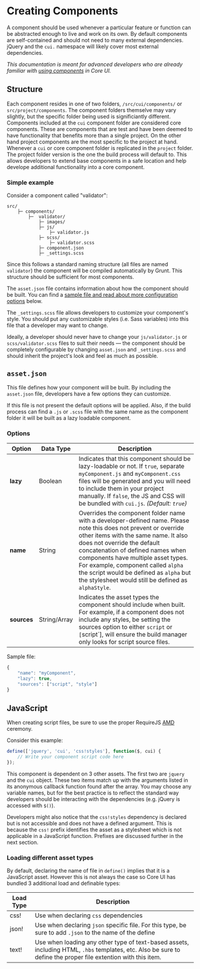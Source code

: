 # Creating Components

A component should be used whenever a particular feature or function can be abstracted enough to live and work on its own. By default components are self-contained and should not need to many external dependencies. jQuery and the `cui.` namespace will likely cover most external dependencies.

*This documentation is meant for advanced developers who are already familiar with [using components](index.html) in Core UI.*

## Structure

Each component resides in one of two folders, `/src/cui/components/` or `src/project/components`. The component folders themselve may vary slightly, but the specific folder being used is significiantly different. Components included at the `cui` component folder are considered core components. These are components that are test and have been deemed to have functionality that benefits more than a single project. On the other hand project components are the most specific to the project at hand. Whenever a `cui` or core component folder is replicated in the `project` folder. The project folder version is the one the build process will default to. This allows developers to extend base components in a safe location and help develope additional functionality into a core component.

### Simple example

Consider a component called "validator":

```
src/
    ├─ components/
        ├─  validator/
            ├─ images/
            ├─ js/
                ├─ validator.js
            ├─ scss/
                ├─ validator.scss
            ├─ component.json
            ├─ _settings.scss
```

Since this follows a standard naming structure (all files are named `validator`) the component will be compiled automatically by Grunt. This structure should be sufficient for most components.

The `asset.json` file contains information about how the component should be built. You can find a [sample file and read about more configuration options](#asset-json) below.

The `_settings.scss` file allows developers to customize your component's style. You should put any customizable styles (i.e. Sass variables) into this file that a developer may want to change.

Ideally, a developer should never have to change your `js/validator.js` or `scss/validator.scss` files to suit their needs &mdash; the component should be completely configurable by changing `asset.json` and `_settings.scss` and should inherit the project's look and feel as much as possible.

## `asset.json`

This file defines how your component will be built. By including the `asset.json` file, developers have a few options they can customize.

If this file is not present the default options will be applied. Also, if the build process can find a `.js` or `.scss` file with the same name as the component folder it will be built as a lazy loadable component.

### Options

Option        | Data Type    | Description
--------------|--------------|-------------
**lazy**      | Boolean | Indicates that this component should be lazy-loadable or not. If `true`, separate `myComponent.js` and `myComponent.css` files will be generated and you will need to include them in your project manually. If `false`, the JS and CSS will be bundled with `cui.js`. *(Default: `true`)*
**name**      | String       | Overrides the component folder name with a developer-defined name. Please note this does not prevent or override other items with the same name. It also does not override the default concatenation of defined names when components have multiple asset types. For example, component called `alpha` the script would be defined as `alpha` but the stylesheet would still be defined as `alphaStyle`.
**sources**    | String/Array | Indicates the asset types the component should include when built. For example, if a component does not include any styles, be setting the sources option to either `script` or `[`script`], will ensure the build manager only looks for script source files.

Sample file:

```js
{
    "name": "myComponent",
    "lazy": true,
    "sources": ["script", "style"]
}
```

## JavaScript

When creating script files, be sure to use the proper RequireJS [AMD](https://en.wikipedia.org/wiki/Asynchronous_module_definition) ceremony.

Consider this example:

```js
define(['jquery', 'cui', 'css!styles'], function($, cui) {
    // Write your component script code here
});
```

This component is dependent on 3 other assets. The first two are `jquery` and the `cui` object. These two items match up with the arguments listed in its anonymous callback function found after the array. You may choose any variable names, but for the best practice is to reflect the standard way developers should be interacting with the dependencies (e.g. jQuery is accessed with `$()`).

Developers might also notice that the `css!styles` dependency is declared but is not accessible and does not have a defined argument. This is because the `css!` prefix identifies the asset as a stylesheet which is not applicable in a JavaScript function. Prefixes are discussed further in the next section.

### Loading different asset types

By default, declaring the name of file in `define()` implies that it is a JavaScript asset. However this is not always the case so Core UI has bundled 3 additional load and definable types:

Load Type | Description
--------- | -----------
css!      | Use when declaring `css` dependencies
json!     | Use when declaring `json` specific file. For this type, be sure to add `.json` to the name of the define
text!     | Use when loading any other type of text-based assets, including HTML, `.hbs` templates, etc. Also be sure to define the proper file extention with this item.